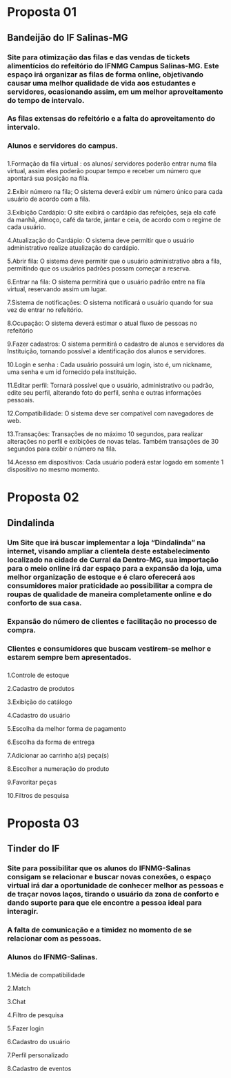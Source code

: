 # Proposta 01

## Bandeijão do IF Salinas-MG

### Site para otimização das filas e das vendas de tickets alimentícios do refeitório do IFNMG Campus Salinas-MG. Este espaço irá organizar as filas de forma online, objetivando causar uma melhor qualidade de vida aos estudantes e servidores, ocasionando assim, em um melhor aproveitamento do tempo de intervalo.

### As filas extensas do refeitório e a falta do aproveitamento do intervalo.

### Alunos e servidores do campus.

### 
1.Formação da fila virtual : os alunos/ servidores poderão entrar numa fila virtual, assim eles poderão poupar tempo e receber um número que apontará sua posição na fila.

2.Exibir número na fila; O sistema deverá exibir um número único para cada usuário de acordo com a fila.

3.Exibição Cardápio: O site exibirá o cardápio das refeições, seja ela café da manhã, almoço, café da tarde, jantar e ceia, de acordo com o regime de cada usuário.

4.Atualização do Cardápio: O sistema deve permitir que o usuário administrativo realize atualização do cardápio.

5.Abrir fila: O sistema deve permitir que o usuário administrativo abra a fila, permitindo que os usuários padrões possam começar a reserva.

6.Entrar na fila: O sistema permitirá que o usuário padrão entre na fila virtual, reservando assim um lugar.

7.Sistema de notificações: O sistema notificará o usuário quando for sua vez de entrar no refeitório.

8.Ocupação: O sistema deverá estimar o atual fluxo de pessoas no refeitório

9.Fazer cadastros: O sistema permitirá o cadastro de alunos e servidores da Instituição, tornando possível a identificação dos alunos e servidores.

10.Login e senha : Cada usuário possuirá um login, isto é, um nickname, uma senha e um id fornecido pela instituição.

11.Editar perfil: Tornará possível que o usuário, administrativo ou padrão, edite seu perfil, alterando foto do perfil, senha e outras informações pessoais.

12.Compatibilidade: O sistema deve ser compatível com navegadores de web.

13.Transações: Transações de no máximo 10 segundos, para realizar alterações no perfil e exibições de novas telas. Também transações de 30 segundos para exibir o número na fila.
 
14.Acesso em dispositivos: Cada usuário poderá estar logado em somente 1 dispositivo no mesmo momento.



# Proposta 02

## Dindalinda

### Um Site que irá buscar implementar a loja “Dindalinda” na internet, visando ampliar a clientela deste estabelecimento localizado na cidade de Curral da Dentro-MG, sua importação para o meio online irá dar espaço para a expansão da loja, uma melhor organização de estoque e é claro oferecerá aos consumidores maior praticidade ao possibilitar a compra de roupas de qualidade de maneira completamente online e do conforto de sua casa.

### Expansão do número de clientes e facilitação no processo de compra.

### Clientes e consumidores que buscam vestirem-se melhor e estarem sempre bem apresentados.

### 

1.Controle de estoque

2.Cadastro de produtos

3.Exibição do catálogo

4.Cadastro do usuário

5.Escolha da melhor forma de pagamento

6.Escolha da forma de entrega

7.Adicionar ao carrinho a(s) peça(s)

8.Escolher a numeração do produto

9.Favoritar peças

10.Filtros de pesquisa

# Proposta 03

## Tinder do IF

### Site para possibilitar que os alunos do IFNMG-Salinas consigam se relacionar e buscar novas conexões, o espaço virtual irá dar a oportunidade de conhecer melhor as pessoas e de traçar novos laços, tirando o usuário da zona de conforto e dando suporte para que ele encontre a pessoa ideal para interagir.

### A falta de comunicação e a timidez no momento de se relacionar com as pessoas.

### Alunos do IFNMG-Salinas.

###

1.Média de compatibilidade

2.Match

3.Chat

4.Filtro de pesquisa

5.Fazer login

6.Cadastro do usuário

7.Perfil personalizado

8.Cadastro de eventos

